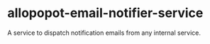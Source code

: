 # allopopot-email-notifier-service
A service to dispatch notification emails from any internal service. 
